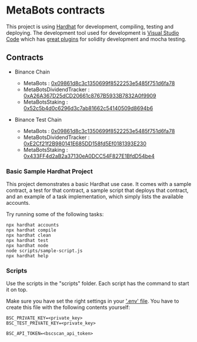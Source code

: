 # MetaBots contracts

This project is using [Hardhat](https://hardhat.org/getting-started/) for development, compiling, testing and deploying. The development tool used for development is [Visual Studio Code](https://code.visualstudio.com/) which has [great plugins](https://hardhat.org/guides/vscode-tests.html) for solidity development and mocha testing.

## Contracts

* Binance Chain
  * MetaBots : [0x09861d8c3c1350699f8522253e5485f751d6fa78](https://bscscan.com/address/0x09861d8c3c1350699f8522253e5485f751d6fa78)
  * MetaBotsDividendTracker : [0xA26A367D25dCD20661c8767B5933B7832A0f9909](https://bscscan.com/address/0xA26A367D25dCD20661c8767B5933B7832A0f9909)
  * MetaBotsStaking : [0x52c5b4d0c6296d3c7ab81662c54140509d8694b6](https://bscscan.com/address/0x52c5b4d0c6296d3c7ab81662c54140509d8694b6)

* Binance Test Chain
  * MetaBots : [0x09861d8c3c1350699f8522253e5485f751d6fa78](https://testnet.bscscan.com/address/0x09861d8c3c1350699f8522253e5485f751d6fa78)
  * MetaBotsDividendTracker : [0xE2Cf21f2B980141E685DD158fd5Ef0181393E230](https://testnet.bscscan.com/address/0xE2Cf21f2B980141E685DD158fd5Ef0181393E230)
  * MetaBotsStaking : [0x433FF4d2aB2a37130eA0DCC54F827E1BfdD54be4](https://testnet.bscscan.com/address/0x433FF4d2aB2a37130eA0DCC54F827E1BfdD54be4)

### Basic Sample Hardhat Project

This project demonstrates a basic Hardhat use case. It comes with a sample contract, a test for that contract, a sample script that deploys that contract, and an example of a task implementation, which simply lists the available accounts.

Try running some of the following tasks:

```shell
npx hardhat accounts
npx hardhat compile
npx hardhat clean
npx hardhat test
npx hardhat node
node scripts/sample-script.js
npx hardhat help
```

### Scripts

Use the scripts in the "scripts" folder. Each script has the command to start it on top.

Make sure you have set the right settings in your ['.env' file](https://www.npmjs.com/package/dotenv). You have to create this file with the following contents yourself:

```node
BSC_PRIVATE_KEY=<private_key>
BSC_TEST_PRIVATE_KEY=<private_key>

BSC_API_TOKEN=<bscscan_api_token>
```